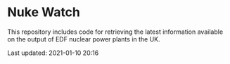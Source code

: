 # Nuke Watch

This repository includes code for retrieving the latest information available on the output of EDF nuclear power plants in the UK.

Last updated: 2021-01-10 20:16
